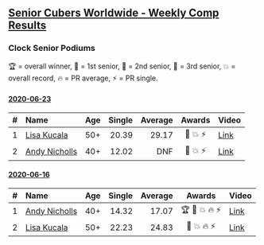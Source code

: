 <style>table {white-space: nowrap;}</style>

## [Senior Cubers Worldwide - Weekly Comp Results](/scw-comp/results/)
### Clock Senior Podiums
🏆 = overall winner, 🥇 = 1st senior, 🥈 = 2nd senior, 🥉 = 3rd senior, 💥 = overall record, 🔥 = PR average, ⚡ = PR single.

#### [2020-06-23](2020-06-23.md)

| # | Name | Age | Single | Average | Awards | Video |
| :--: | :-- | :--: | --: | --: | :--: | :-- |
| 1 | [Lisa Kucala](../../persons/lisa_kucala/clock.md) | 50+ | 20.39 | 29.17 | 🥇 💥 ⚡ | [Link](https://www.facebook.com/events/1618516681636159/permalink/1624299994391161/) |
| 2 | [Andy Nicholls](../../persons/andy_nicholls/clock.md) | 40+ | 12.02 | DNF | 🥈 💥 ⚡ | [Link](https://www.facebook.com/events/1618516681636159/permalink/1624284247726069/) |

#### [2020-06-16](2020-06-16.md)

| # | Name | Age | Single | Average | Awards | Video |
| :--: | :-- | :--: | --: | --: | :--: | :-- |
| 1 | [Andy Nicholls](../../persons/andy_nicholls/clock.md) | 40+ | 14.32 | 17.07 | 🏆 🥇 💥 🔥 ⚡ | [Link](https://www.facebook.com/events/296087658445428/permalink/298845524836308/) |
| 2 | [Lisa Kucala](../../persons/lisa_kucala/clock.md) | 50+ | 22.23 | 24.83 | 🥈 💥 🔥 ⚡ | [Link](https://www.facebook.com/events/296087658445428/permalink/300271461360381/) |


<!-- Global site tag (gtag.js) - Google Analytics -->
<script async src="https://www.googletagmanager.com/gtag/js?id=UA-86348435-3"></script>
<script>window.dataLayer = window.dataLayer || []; function gtag() {dataLayer.push(arguments);} gtag('js', new Date()); gtag('config', 'UA-86348435-3');</script>
